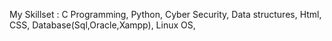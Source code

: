 My Skillset : C Programming, Python, Cyber Security, Data structures, Html, CSS, Database(Sql,Oracle,Xampp), Linux OS,
